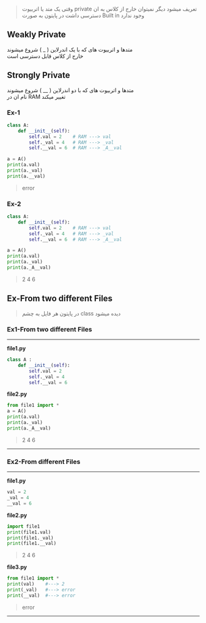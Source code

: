 > وقتی یک متد یا اتربیوت private تعریف میشود دیگر نمیتوان خارج از کلاس به ان دسترسی داشت
> در پایتون به صورت Built in وجود ندارد 

## Weakly Private
متدها و اتربیوت های که با یک اندرلاین ( _ ) شروع میشوند    
خارج از کلاس قابل دسترسی است

## Strongly Private
متدها و اتربیوت های که با دو اندرلاین ( __ ) شروع میشوند    
نام ان در RAM تغییر میکند 

### Ex-1
```python
class A:
	def __init__(self):
		self.val = 2    # RAM ---> val
		self._val = 4   # RAM ---> _val
		self.__val = 6  # RAM ---> _A__val

a = A()
print(a.val)   
print(a._val)
print(a.__val)
```
> error

### Ex-2
```python
class A:
	def __init__(self):
		self.val = 2    # RAM ---> val
		self._val = 4   # RAM ---> _val
		self.__val = 6  # RAM ---> _A__val

a = A()
print(a.val)   
print(a._val)
print(a._A__val)
```
> 2
> 4
> 6

## Ex-From two different Files
> در پایتون هر فایل به چشم class دیده میشود 

### Ex1-From two different Files
---
__file1.py__
```python
class A :
	def __init__(self):
		self.val = 2    
		self._val = 4   
		self.__val = 6
```
__file2.py__
```python
from file1 import *
a = A()
print(a.val)   
print(a._val)
print(a._A__val)
```
> 2
> 4
> 6
___

### Ex2-From different Files
---
__file1.py__
```python
val = 2
_val = 4
__val = 6
```
__file2.py__
```python
import file1
print(file1.val)
print(file1._val)
print(file1.__val)
```
> 2
> 4
> 6

__file3.py__
```python
from file1 import *
print(val)    #---> 2
print(_val)   #---> error
print(__val)  #---> error
```
> error
___
